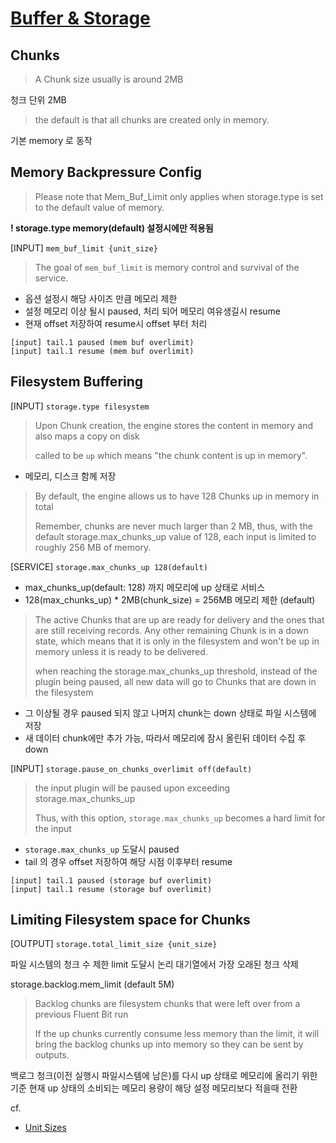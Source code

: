 
# [Buffer & Storage](https://docs.fluentbit.io/manual/administration/buffering-and-storage)

## Chunks

> A Chunk size usually is around 2MB

청크 단위 2MB

> the default is that all chunks are created only in memory.

기본 memory 로 동작

## Memory Backpressure Config

> Please note that Mem_Buf_Limit only applies when storage.type is set to the default value of memory.

**! storage.type memory(default) 설정시에만 적용됨**

[INPUT] `mem_buf_limit {unit_size}`

> The goal of `mem_buf_limit` is memory control and survival of the service.

- 옵션 설정시 해당 사이즈 만큼 메모리 제한  
- 설정 메모리 이상 될시 paused, 처리 되어 메모리 여유생길시 resume  
- 현재 offset 저장하여 resume시 offset 부터 처리

```
[input] tail.1 paused (mem buf overlimit)
[input] tail.1 resume (mem buf overlimit)
```

## Filesystem Buffering

[INPUT] `storage.type filesystem`

> Upon Chunk creation, the engine stores the content in memory and also maps a copy on disk  
> 
> called to be `up` which means "the chunk content is up in memory".

- 메모리, 디스크 함께 저장

> By default, the engine allows us to have 128 Chunks up in memory in total
> 
> Remember, chunks are never much larger than 2 MB, thus, with the default storage.max_chunks_up value of 128, each input is limited to roughly 256 MB of memory.

[SERVICE] `storage.max_chunks_up 128(default)`

- max_chunks_up(default: 128) 까지 메모리에 up 상태로 서비스
- 128(max_chunks_up) * 2MB(chunk_size) = 256MB 메모리 제한 (default)

> The active Chunks that are up are ready for delivery and the ones that are still receiving records. Any other remaining Chunk is in a down state, which means that it is only in the filesystem and won't be up in memory unless it is ready to be delivered.
> 
> when reaching the storage.max_chunks_up threshold, instead of the plugin being paused, all new data will go to Chunks that are down in the filesystem

- 그 이상될 경우 paused 되지 않고 나머지 chunk는 down 상태로 파일 시스템에 저장
- 새 데이터 chunk에만 추가 가능, 따라서 메모리에 잠시 올린뒤 데이터 수집 후 down

[INPUT] `storage.pause_on_chunks_overlimit off(default)`

> the input plugin will be paused upon exceeding storage.max_chunks_up
> 
> Thus, with this option, `storage.max_chunks_up` becomes a hard limit for the input

- `storage.max_chunks_up` 도달시 paused
- tail 의 경우 offset 저장하여 해당 시점 이후부터 resume

```
[input] tail.1 paused (storage buf overlimit)
[input] tail.1 resume (storage buf overlimit)
``` 

## Limiting Filesystem space for Chunks

[OUTPUT] `storage.total_limit_size {unit_size}`

파일 시스템의 청크 수 제한
limit 도달시 논리 대기열에서 가장 오래된 청크 삭제

storage.backlog.mem_limit (default 5M)

> Backlog chunks are filesystem chunks that were left over from a previous Fluent Bit run
> 
> If the up chunks currently consume less memory than the limit, it will bring the backlog chunks up into memory so they can be sent by outputs.

백로그 청크(이전 실행시 파일시스템에 남은)를 다시 up 상태로 메모리에 올리기 위한 기준
현재 up 상태의 소비되는 메모리 용량이 해당 설정 메모리보다 적을때 전환

cf.
- [Unit Sizes](https://docs.fluentbit.io/manual/administration/configuring-fluent-bit/unit-sizes)
